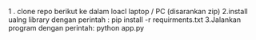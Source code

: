 1 . clone repo berikut ke dalam loacl laptop / PC (disarankan zip)
2.install ualng library dengan perintah :
  pip  install -r requirments.txt
3.Jalankan program dengan perintah:
  python app.py
